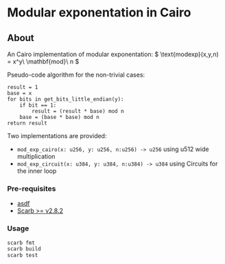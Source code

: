 # Modular exponentation in Cairo

## About
An Cairo implementation of modular exponentation:
$
\text{modexp}(x,y,n) = x^y\ \mathbf{mod}\ n
$

Pseudo-code algorithm for the non-trivial cases:
```
result = 1
base = x
for bits in get_bits_little_endian(y):
    if bit == 1:
        result = (result * base) mod n
    base = (base * base) mod n
return result
```

Two implementations are provided:
  - `mod_exp_cairo(x: u256, y: u256, n:u256) -> u256` using u512 wide multiplication
  - `mod_exp_circuit(x: u384, y: u384, n:u384) -> u384` using Circuits for the inner loop

### Pre-requisites
 - [asdf](https://asdf-vm.com/guide/getting-started.html)
 - [Scarb >= v2.8.2](https://docs.swmansion.com/scarb/)

### Usage

```bash
scarb fmt
scarb build
scarb test
```

